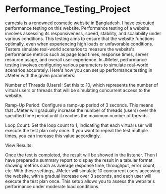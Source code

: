 # Performance_Testing_Project
carnesia is a renowned cosmetic website in Bangladesh. I have executed performance testing on this website.
Performance testing of a website involves assessing its responsiveness, speed, stability, and scalability under various conditions. This testing aims to ensure that the website functions optimally, even when experiencing high loads or unfavorable conditions. Testers simulate real-world scenarios to measure the website's performance metrics such as page load times, response times, server resource usage, and overall user experience.
In JMeter, performance testing involves configuring various parameters to simulate real-world scenarios accurately. Here's how you can set up performance testing in JMeter with the given parameters:

Number of Threads (Users): Set this to 10, which represents the number of virtual users or threads that will be simulating concurrent access to the website.

Ramp-Up Period: Configure a ramp-up period of 3 seconds. This means that JMeter will gradually increase the number of threads (users) over the specified time period until it reaches the maximum number of threads.

Loop Count: Set the loop count to 1, indicating that each virtual user will execute the test plan only once. If you want to repeat the test multiple times, you can increase this value accordingly.

View Results:

Once the test is completed, the result will be showed in the listener. Then I have prepared a summary report to display the result in a tabular format showing metrics such as average response time, throughput, error count, etc.
With these settings, JMeter will simulate 10 concurrent users accessing the website, with a gradual increase over 3 seconds, and each user will execute the test plan once. This setup allows you to assess the website's performance under moderate load conditions.
